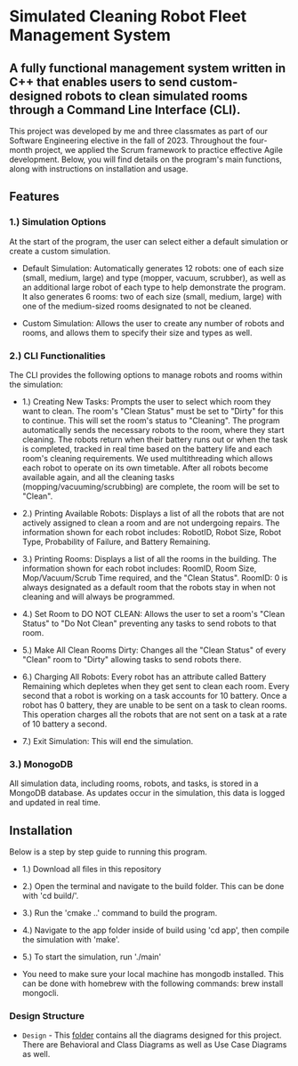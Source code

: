 # Simulated Cleaning Robot Fleet Management System

## A fully functional management system written in C++ that enables users to send custom-designed robots to clean simulated rooms through a Command Line Interface (CLI).

This project was developed by me and three classmates as part of our Software Engineering elective in the fall of 2023. Throughout the four-month project, we applied the Scrum framework to practice effective Agile development. Below, you will find details on the program's main functions, along with instructions on installation and usage.

## Features

### 1.) Simulation Options
At the start of the program, the user can select either a default simulation or create a custom simulation.

* Default Simulation: Automatically generates 12 robots: one of each size (small, medium, large) and type (mopper, vacuum, scrubber), as well as an additional large robot of each type to help demonstrate the program. It also generates 6 rooms: two of each size (small, medium, large) with one of the medium-sized rooms designated to not be cleaned.
  
* Custom Simulation: Allows the user to create any number of robots and rooms, and allows them to specify their size and types as well.

### 2.) CLI Functionalities
The CLI provides the following options to manage robots and rooms within the simulation:

* 1.) Creating New Tasks: Prompts the user to select which room they want to clean. The room's "Clean Status" must be set to "Dirty" for this to continue. This will set the room's status to "Cleaning". The program automatically sends the necessary robots to the room, where they start cleaning. The robots return when their battery runs out or when the task is completed, tracked in real time based on the battery life and each room's cleaning requirements. We used multithreading which allows each robot to operate on its own timetable. After all robots become available again, and all the cleaning tasks (mopping/vacuuming/scrubbing) are complete, the room will be set to "Clean".
  
* 2.) Printing Available Robots: Displays a list of all the robots that are not actively assigned to clean a room and are not undergoing repairs. The information shown for each robot includes: RobotID, Robot Size, Robot Type, Probability of Failure, and Battery Remaining.
  
* 3.) Printing Rooms: Displays a list of all the rooms in the building. The information shown for each robot includes: RoomID, Room Size, Mop/Vacuum/Scrub Time required, and the "Clean Status". RoomID: 0 is always designated as a default room that the robots stay in when not cleaning and will always be programmed.

* 4.) Set Room to DO NOT CLEAN: Allows the user to set a room's "Clean Status" to "Do Not Clean" preventing any tasks to send robots to that room.

* 5.) Make All Clean Rooms Dirty: Changes all the "Clean Status" of every "Clean" room to "Dirty" allowing tasks to send robots there.

* 6.) Charging All Robots: Every robot has an attribute called Battery Remaining which depletes when they get sent to clean each room. Every second that a robot is working on a task accounts for 10 battery. Once a robot has 0 battery, they are unable to be sent on a task to clean rooms. This operation charges all the robots that are not sent on a task at a rate of 10 battery a second.

* 7.) Exit Simulation: This will end the simulation.

### 3.) MonogoDB
All simulation data, including rooms, robots, and tasks, is stored in a MongoDB database. As updates occur in the simulation, this data is logged and updated in real time.


## Installation
Below is a step by step guide to running this program. 

* 1.) Download all files in this repository
* 2.) Open the terminal and navigate to the build folder. This can be done with 'cd build/'.
* 3.) Run the 'cmake ..' command to build the program.
* 4.) Navigate to the app folder inside of build using 'cd app', then compile the simulation with 'make'.
* 5.) To start the simulation, run './main'

* You need to make sure your local machine has mongodb installed. This can be done with homebrew with the following commands: brew install mongocli.


### Design Structure
+ `Design` - This [folder](docs/design/DESIGN.md) contains all the diagrams designed for this project. There are Behavioral and Class Diagrams as well as Use Case Diagrams as well.


